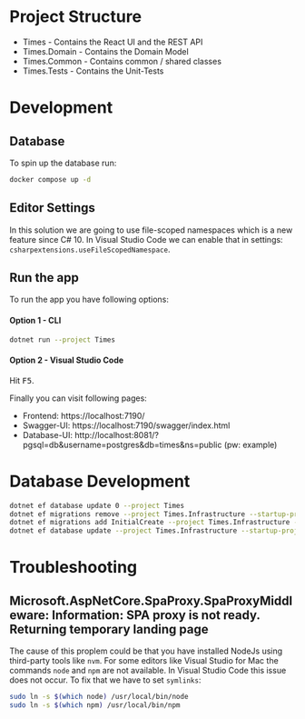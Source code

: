 # Project Structure
* Times - Contains the React UI and the REST API
* Times.Domain - Contains the Domain Model
* Times.Common - Contains common / shared classes
* Times.Tests - Contains the Unit-Tests

# Development
## Database
To spin up the database run:
```sh
docker compose up -d
```
## Editor Settings
In this solution we are going to use file-scoped namespaces which is a new feature since C# 10.
In Visual Studio Code we can enable that in settings: `csharpextensions.useFileScopedNamespace`.
## Run the app
To run the app you have following options:
#### Option 1 - CLI
```sh
dotnet run --project Times
```
#### Option 2 - Visual Studio Code
Hit <kbd>F5</kbd>.

Finally you can visit following pages:
* Frontend: https://localhost:7190/
* Swagger-UI: https://localhost:7190/swagger/index.html
* Database-UI: http://localhost:8081/?pgsql=db&username=postgres&db=times&ns=public (pw: example)
# Database Development
```sh
dotnet ef database update 0 --project Times
dotnet ef migrations remove --project Times.Infrastructure --startup-project Times
dotnet ef migrations add InitialCreate --project Times.Infrastructure --startup-project Times
dotnet ef database update --project Times.Infrastructure --startup-project Times
```

# Troubleshooting
## Microsoft.AspNetCore.SpaProxy.SpaProxyMiddleware: Information: SPA proxy is not ready. Returning temporary landing page
The cause of this proplem could be that you have installed NodeJs using third-party tools like `nvm`. For some editors like Visual Studio for Mac the commands `node` and `npm` are not available. In Visual Studio Code this issue does not occur. To fix that we have to set `symlinks`:
```sh
sudo ln -s $(which node) /usr/local/bin/node
sudo ln -s $(which npm) /usr/local/bin/npm
```